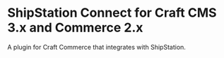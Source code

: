 # ShipStation Connect for Craft CMS 3.x and Commerce 2.x
A plugin for Craft Commerce that integrates with ShipStation.
